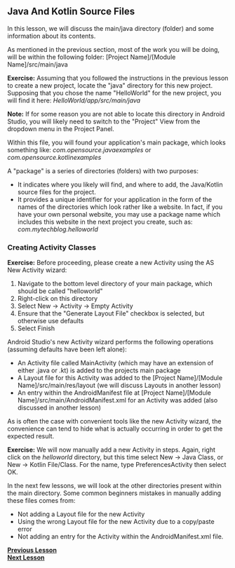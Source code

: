 ## Java And Kotlin Source Files

In this lesson, we will discuss the main/java directory (folder) and some information about its contents.

As mentioned in the previous section, most of the work you will be doing, will be within the following folder:
[Project Name]/[Module Name]/src/main/java

**Exercise:** Assuming that you followed the instructions in the previous lesson to create a new project, locate the "java" directory for this new project. Supposing that you chose the name "HelloWorld" for the new project, you will find it here:
*HelloWorld/app/src/main/java*

**Note:** If for some reason you are not able to locate this directory in Android Studio, you will likely need to switch to the "Project" View from the dropdown menu in the Project Panel.

Within this file, you will found your application's main package, which looks something like:
*com.opensource.javaexamples* or *com.opensource.kotlinexamples*

A "package" is a series of directories (folders) with two purposes:
- It indicates where you likely will find, and where to add, the Java/Kotlin source files for the project.
- It provides a unique identifier for your application in the form of the names of the directories which look rather like a website. In fact, if you have your own personal website, you may use a package name which includes this website in the next project you create, such as: *com.mytechblog.helloworld*

### Creating Activity Classes

**Exercise:** Before proceeding, please create a new Activity using the AS New Activity wizard:
1. Navigate to the bottom level directory of your main package, which should be called "helloworld"
2. Right-click on this directory
3. Select New -> Activity -> Empty Activity
4. Ensure that the "Generate Layout File" checkbox is selected, but otherwise use defaults
5. Select Finish

Android Studio's new Activity wizard performs the following operations (assuming defaults have been left alone):
- An Activity file called MainActivity (which may have an extension of either .java or .kt) is added to the projects main package
- A Layout file for this Activity was added to the [Project Name]/[Module Name]/src/main/res/layout (we will discuss Layouts in another lesson)
- An entry within the AndroidManifest file at [Project Name]/[Module Name]/src/main/AndroidManifest.xml for an Activity was added (also discussed in another lesson)

As is often the case with convenient tools like the new Activity wizard, the convenience can tend to hide what is actually occurring in order to get the expected result. 

**Exercise:** We will now manually add a new Activity in steps. Again, right click on the *helloworld* directory, but this time select New -> Java Class, or New -> Kotlin File/Class. For the name, type PreferencesActivity then select OK.  

In the next few lessons, we will look at the other directories present within the main directory. Some common beginners mistakes in manually adding these files comes from:
- Not adding a Layout file for the new Activity
- Using the wrong Layout file for the new Activity due to a copy/paste error
- Not adding an entry for the Activity within the AndroidManifest.xml file.

**[Previous Lesson](curriculum-en/two/two_one/DirectoryOverview.md)**<br>
**[Next Lesson](curriculum-en/two/two_three/Layouts.md)**<br>





